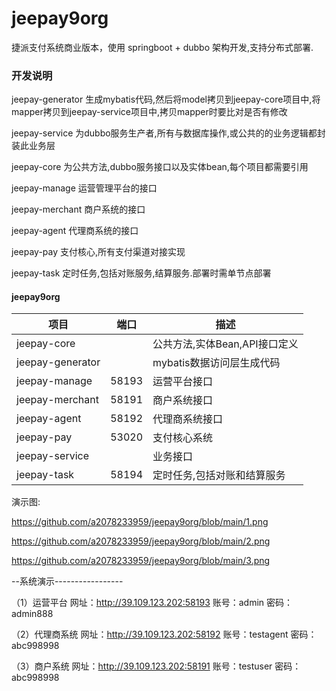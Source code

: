 # jeepay9org
捷派支付系统商业版本，使用 springboot + dubbo 架构开发,支持分布式部署.

### 开发说明

jeepay-generator 生成mybatis代码,然后将model拷贝到jeepay-core项目中,将mapper拷贝到jeepay-service项目中,拷贝mapper时要比对是否有修改

jeepay-service 为dubbo服务生产者,所有与数据库操作,或公共的的业务逻辑都封装此业务层

jeepay-core 为公共方法,dubbo服务接口以及实体bean,每个项目都需要引用

jeepay-manage 运营管理平台的接口

jeepay-merchant 商户系统的接口

jeepay-agent 代理商系统的接口

jeepay-pay 支付核心,所有支付渠道对接实现

jeepay-task 定时任务,包括对账服务,结算服务.部署时需单节点部署

#### jeepay9org
| 项目  | 端口 | 描述
|---|---|---
|jeepay-core |  | 公共方法,实体Bean,API接口定义
|jeepay-generator |  | mybatis数据访问层生成代码
|jeepay-manage | 58193 | 运营平台接口
|jeepay-merchant | 58191 | 商户系统接口
|jeepay-agent | 58192 | 代理商系统接口
|jeepay-pay | 53020 | 支付核心系统
|jeepay-service |  | 业务接口
|jeepay-task | 58194 | 定时任务,包括对账和结算服务

演示图:

https://github.com/a2078233959/jeepay9org/blob/main/1.png

https://github.com/a2078233959/jeepay9org/blob/main/2.png

https://github.com/a2078233959/jeepay9org/blob/main/3.png


--系统演示-----------------

（1）运营平台
网址：http://39.109.123.202:58193
账号：admin
密码：admin888

（2）代理商系统
网址：http://39.109.123.202:58192
账号：testagent
密码：abc998998

（3）商户系统
网址：http://39.109.123.202:58191
账号：testuser
密码：abc998998
